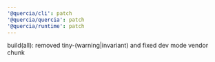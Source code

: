 ```yaml
---
'@quercia/cli': patch
'@quercia/quercia': patch
'@quercia/runtime': patch
---
```


build(all): removed tiny-(warning|invariant) and fixed dev mode vendor chunk
